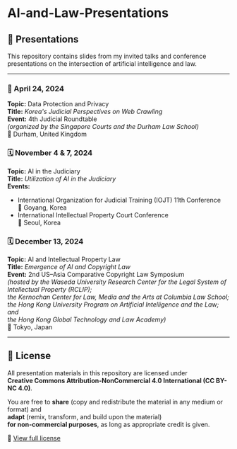 # AI-and-Law-Presentations

## 📘 Presentations  
This repository contains slides from my invited talks and conference presentations on the intersection of artificial intelligence and law.

---

### 📅 April 24, 2024   
**Topic:** Data Protection and Privacy  
**Title:** *Korea's Judicial Perspectives on Web Crawling*  
**Event:** 4th Judicial Roundtable  
_(organized by the Singapore Courts and the Durham Law School)_  
📍 Durham, United Kingdom

### 🗓️ November 4 & 7, 2024  
**Topic:** AI in the Judiciary  
**Title:** *Utilization of AI in the Judiciary*  
**Events:**  
- International Organization for Judicial Training (IOJT) 11th Conference  
  📍 Goyang, Korea  
- International Intellectual Property Court Conference  
  📍 Seoul, Korea 

### 🗓️ December 13, 2024  
**Topic:** AI and Intellectual Property Law  
**Title:** *Emergence of AI and Copyright Law*  
**Event:** 2nd US–Asia Comparative Copyright Law Symposium  
_(hosted by the Waseda University Research Center for the Legal System of Intellectual Property (RCLIP);    
the Kernochan Center for Law, Media and the Arts at Columbia Law School;    
the Hong Kong University Program on Artificial Intelligence and the Law; and    
the Hong Kong Global Technology and Law Academy)_  
📍 Tokyo, Japan

---

## 📄 License
All presentation materials in this repository are licensed under  
**Creative Commons Attribution-NonCommercial 4.0 International (CC BY-NC 4.0)**.

You are free to **share** (copy and redistribute the material in any medium or format) and  
**adapt** (remix, transform, and build upon the material)  
**for non-commercial purposes**, as long as appropriate credit is given.

🔗 [View full license](https://creativecommons.org/licenses/by-nc/4.0/)
